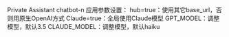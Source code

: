 Private Assistant
chatbot-n
应用参数设置：
hub=true：使用其它base_url，否则用原生OpenAI方式
Claude=true：全局使用Claude模型
GPT_MODEL：调整模型，默认3.5
CLAUDE_MODEL：调整模型，默认haiku